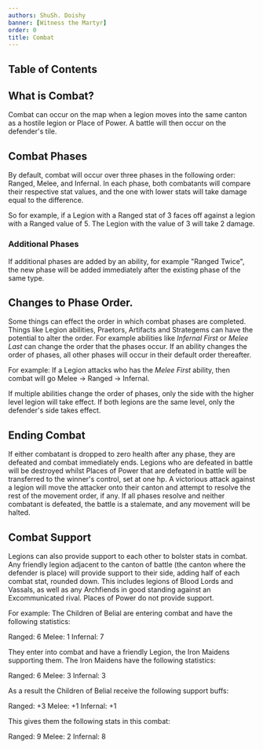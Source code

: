 ```yaml
---
authors: ShuSh. Doishy
banner: [Witness the Martyr]
order: 0
title: Combat
---
```


## Table of Contents

## What is Combat?

Combat can occur on the map when a legion moves into the same canton as a 
hostile legion or Place of Power. A battle will then occur on the defender's 
tile.

## Combat Phases

By default, combat will occur over three phases in the following order: Ranged, 
Melee, and Infernal. In each phase, both combatants will compare their 
respective stat values, and the one with lower stats will take damage equal to 
the difference. 

So for example, if a Legion with a Ranged stat of 3 faces off against a legion
with a Ranged value of 5. The Legion with the value of 3 will take 2 damage.

### Additional Phases

If additional phases are added by an ability, for example "Ranged Twice", the 
new phase will be added immediately after the existing phase of the same type.

## Changes to Phase Order.

Some things can effect the order in which combat phases are completed. Things
like Legion abilities, Praetors, Artifacts and Strategems can have the potential
to alter the order. For example abilities like _Infernal First_ or _Melee Last_
can change the order that the phases occur. If an ability changes the order of
phases, all other phases will occur in their default order thereafter. 

For example: If a Legion attacks who has the _Melee First_ ability, then combat
will go Melee -> Ranged -> Infernal.
 
If multiple abilities change the order of phases, only the side with the higher 
level legion will take effect. If both legions are the same level, only the 
defender's side takes effect.

## Ending Combat

If either combatant is dropped to zero health after any phase, they are defeated
and combat immediately ends. Legions who are defeated in battle will be
destroyed whilst Places of Power that are defeated in battle will be transferred
to the winner's control, set at one hp. A victorious attack against a legion
will move the attacker onto their canton and attempt to resolve the rest of the
movement order, if any. If all phases resolve and neither combatant is
defeated, the battle is a stalemate, and any movement will be halted.

## Combat Support

Legions can also provide support to each other to bolster stats in combat. Any
friendly legion adjacent to the canton of battle (the canton where the defender
is place) will provide support to their side, adding half of each combat stat, 
rounded down. This includes legions of Blood Lords and Vassals, as well as any 
Archfiends in good standing against an Excommunicated rival. Places of Power do 
not provide support. 

For example: The Children of Belial are entering combat and have the following
statistics:

Ranged: 6
Melee: 1
Infernal: 7

They enter into combat and have a friendly Legion, the Iron Maidens supporting
them. The Iron Maidens have the following statistics:

Ranged: 6
Melee: 3
Infernal: 3

As a result the Children of Belial receive the following support buffs:

Ranged: +3
Melee: +1
Infernal: +1

This gives them the following stats in this combat:

Ranged: 9
Melee: 2
Infernal: 8


